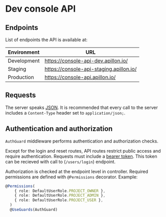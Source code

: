 # Dev console API

## Endpoints

List of endpoints the API is available at:

| Environment | URL                                     |
| ----------- | --------------------------------------- |
| Development | https://console-api-dev.apillon.io/     |
| Staging     | https://console-api-staging.apillon.io/ |
| Production  | https://console-api.apillon.io/         |

## Requests

The server speaks [JSON](https://en.wikipedia.org/wiki/JSON). It is recommended that every call to the server includes a `Content-Type` header set to `application/json;`.

## Authentication and authorization

`AuthGuard` middleware performs authentication and authorization checks.

Except for the login and reset routes, API routes restrict public access and require authentication.
Requests must include a [bearer token](https://swagger.io/docs/specification/authentication/bearer-authentication/). This token can be recieved with call to (`/users/login`) endpoint.

Authorization is checked at the endpoint level in controller. Required permissions are defined with `@Permissions` decorator. Example:

```ts
@Permissions(
    { role: DefaultUserRole.PROJECT_OWNER },
    { role: DefaultUserRole.PROJECT_ADMIN },
    { role: DefaultUserRole.PROJECT_USER },
  )
  @UseGuards(AuthGuard)
```
